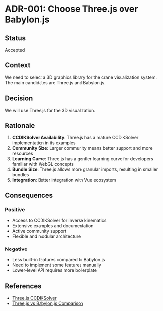 # ADR-001: Choose Three.js over Babylon.js

## Status

Accepted

## Context

We need to select a 3D graphics library for the crane visualization system. The main candidates are Three.js and Babylon.js.

## Decision

We will use Three.js for the 3D visualization.

## Rationale

1. **CCDIKSolver Availability**: Three.js has a mature CCDIKSolver implementation in its examples
2. **Community Size**: Larger community means better support and more resources
3. **Learning Curve**: Three.js has a gentler learning curve for developers familiar with WebGL concepts
4. **Bundle Size**: Three.js allows more granular imports, resulting in smaller bundles
5. **Integration**: Better integration with Vue ecosystem

## Consequences

### Positive

- Access to CCDIKSolver for inverse kinematics
- Extensive examples and documentation
- Active community support
- Flexible and modular architecture

### Negative

- Less built-in features compared to Babylon.js
- Need to implement some features manually
- Lower-level API requires more boilerplate

## References

- [Three.js CCDIKSolver](https://threejs.org/examples/#webgl_animation_skinning_ik)
- [Three.js vs Babylon.js Comparison](https://stackoverflow.com/questions/46904821/babylon-js-vs-three-js)